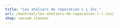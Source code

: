 ```yaml
---
title: "Les ateliers de réparation L L Inc."
url: /montreal/les-ateliers-de-reparation-l-l-inc/
shop: vacuum cleaner
---
```

